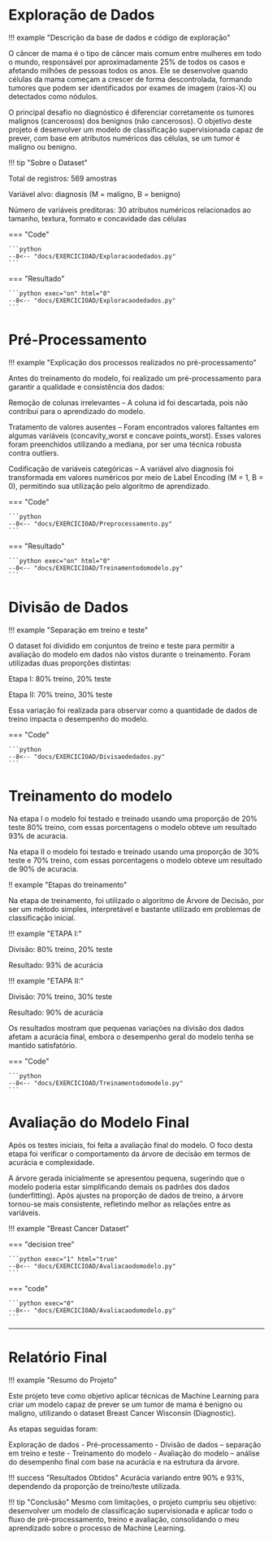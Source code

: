# Exploração de Dados

!!! example "Descrição da base de dados e código de exploração"

O câncer de mama é o tipo de câncer mais comum entre mulheres em todo o mundo, responsável por aproximadamente 25% de todos os casos e afetando milhões de pessoas todos os anos. Ele se desenvolve quando células da mama começam a crescer de forma descontrolada, formando tumores que podem ser identificados por exames de imagem (raios-X) ou detectados como nódulos.

O principal desafio no diagnóstico é diferenciar corretamente os tumores malignos (cancerosos) dos benignos (não cancerosos). O objetivo deste projeto é desenvolver um modelo de classificação supervisionada capaz de prever, com base em atributos numéricos das células, se um tumor é maligno ou benigno.

!!! tip "Sobre o Dataset"

Total de registros: 569 amostras

Variável alvo: diagnosis (M = maligno, B = benigno)

Número de variáveis preditoras: 30 atributos numéricos relacionados ao tamanho, textura, formato e concavidade das células


=== "Code"

    ```python
    --8<-- "docs/EXERCICIOAD/Exploracaodedados.py"
    ``` 
=== "Resultado"

    ```python exec="on" html="0"
    --8<-- "docs/EXERCICIOAD/Exploracaodedados.py"
    ```

# Pré-Processamento

!!! example "Explicação dos processos realizados no pré-processamento"

Antes do treinamento do modelo, foi realizado um pré-processamento para garantir a qualidade e consistência dos dados:

Remoção de colunas irrelevantes – A coluna id foi descartada, pois não contribui para o aprendizado do modelo.

Tratamento de valores ausentes – Foram encontrados valores faltantes em algumas variáveis (concavity_worst e concave points_worst). Esses valores foram preenchidos utilizando a mediana, por ser uma técnica robusta contra outliers.

Codificação de variáveis categóricas – A variável alvo diagnosis foi transformada em valores numéricos por meio de Label Encoding (M = 1, B = 0), permitindo sua utilização pelo algoritmo de aprendizado.

=== "Code"

    ```python
    --8<-- "docs/EXERCICIOAD/Preprocessamento.py"
    ``` 
=== "Resultado"

    ```python exec="on" html="0"
    --8<-- "docs/EXERCICIOAD/Treinamentodomodelo.py"
    ```

# Divisão de Dados

!!! example "Separação em treino e teste"

O dataset foi dividido em conjuntos de treino e teste para permitir a avaliação do modelo em dados não vistos durante o treinamento. Foram utilizadas duas proporções distintas:

Etapa I: 80% treino, 20% teste

Etapa II: 70% treino, 30% teste

Essa variação foi realizada para observar como a quantidade de dados de treino impacta o desempenho do modelo.

=== "Code"

    ```python
    --8<-- "docs/EXERCICIOAD/Divisaodedados.py"
    ``` 

# Treinamento do modelo



Na etapa I o modelo foi testado e treinado usando uma proporção de 20% teste 80% treino, com essas porcentagens o modelo obteve um resultado 93% de acuracia.


 Na etapa II o modelo foi testado e treinado usando uma proporção de 30% teste e 70% treino, com essas porcentagens o modelo obteve um  resultado de 90% de acuracia.

!! example "Etapas do treinamento"

Na etapa de treinamento, foi utilizado o algoritmo de Árvore de Decisão, por ser um método simples, interpretável e bastante utilizado em problemas de classificação inicial.

!!! example "ETAPA I:"

Divisão: 80% treino, 20% teste

Resultado: 93% de acurácia

!!! example "ETAPA II:"

Divisão: 70% treino, 30% teste

Resultado: 90% de acurácia

Os resultados mostram que pequenas variações na divisão dos dados afetam a acurácia final, embora o desempenho geral do modelo tenha se mantido satisfatório.

=== "Code"

    ```python
    --8<-- "docs/EXERCICIOAD/Treinamentodomodelo.py"
    ``` 


# Avaliação do Modelo Final

Após os testes iniciais, foi feita a avaliação final do modelo. O foco desta etapa foi verificar o comportamento da árvore de decisão em termos de acurácia e complexidade.

A árvore gerada inicialmente se apresentou pequena, sugerindo que o modelo poderia estar simplificando demais os padrões dos dados (underfitting). Após ajustes na proporção de dados de treino, a árvore tornou-se mais consistente, refletindo melhor as relações entre as variáveis.


!!! example "Breast Cancer Dataset"

=== "decision tree"

    ```python exec="1" html="true"
    --8<-- "docs/EXERCICIOAD/Avaliacaodomodelo.py"
    ```


=== "code"

    ```python exec="0"
    --8<-- "docs/EXERCICIOAD/Avaliacaodomodelo.py"
    ```
---

# Relatório Final

!!! example "Resumo do Projeto"

Este projeto teve como objetivo aplicar técnicas de Machine Learning para criar um modelo capaz de prever se um tumor de mama é benigno ou maligno, utilizando o dataset Breast Cancer Wisconsin (Diagnostic).

As etapas seguidas foram:

Exploração de dados - Pré-processamento - Divisão de dados – separação em treino e teste -
Treinamento do modelo - Avaliação do modelo – análise do desempenho final com base na acurácia e na estrutura da árvore.


!!! success "Resultados Obtidos"
Acurácia variando entre 90% e 93%, dependendo da proporção de treino/teste utilizada.


!!! tip "Conclusão"
Mesmo com limitações, o projeto cumpriu seu objetivo: desenvolver um modelo de classificação supervisionada e aplicar todo o fluxo de pré-processamento, treino e avaliação, consolidando o  meu aprendizado sobre o processo de Machine Learning.



